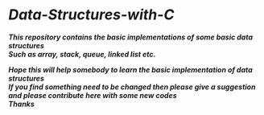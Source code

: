 # ***Data-Structures-with-C***<br/>

***This repository contains the basic implementations of some basic data structures***<br/>
***Such as array, stack, queue, linked list etc.***<br/>

***Hope this will help somebody to learn the basic implementation of data structures***<br/>
***If you find something need to be changed then please give a suggestion and please contribute here with some new codes***<br/>
***Thanks***
